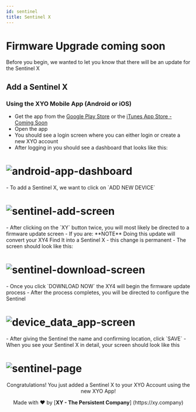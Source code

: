 ```yaml
---
id: sentinel
title: Sentinel X 
---
```


<div class="alert alert-info text-center" role="alert">
  <h1>Firmware Upgrade coming soon</h1>
  <p>Before you begin, we wanted to let you know that there will be an update for the Sentinel X</p>
</div>

## Add a Sentinel X

### Using the XYO Mobile App (Android or iOS)

- Get the app from the [Google Play Store](https://play.google.com/store/apps/details?id=network.xyo.app&hl=en_US) or the [iTunes App Store - Coming Soon]()
- Open the app
- You should see a login screen where you can either login or create a new XYO account
- After logging in you should see a dashboard that looks like this:
<h1 align="left">
  <img alt="android-app-dashboard" src="/docs/assets/android_app_dashboard.jpg">
</h1>
- To add a Sentinel X, we want to click on `ADD NEW DEVICE`
<h1 align="left">
  <img alt="sentinel-add-screen" src="/docs/assets/sentinel_add_android.jpg">
</h1>
- After clicking on the `XY` button twice, you will most likely be directed to a firmware update screen
   - If you are: **NOTE** Doing this update will convert your XY4 Find It into a Sentinel X - this change is permanent
   - The screen should look like this:
<h1 align="left">
  <img alt="sentinel-download-screen" src="/docs/assets/sentinel_download.png">
</h1>
- Once you click `DOWNLOAD NOW` the XY4 will begin the firmware update process
- After the process completes, you will be directed to configure the Sentinel
<h1 align="left">
  <img alt="device_data_app-screen" src="/docs/assets/device_data_app.png">
</h1>
- After giving the Sentinel the name and confirming location, click `SAVE`
- When you see your Sentinel X in detail, your screen should look like this
<h1 align="left">
  <img alt="sentinel-page" src="/docs/assets/sentinel_page.png">
</h1>

<p align="center">Congratulations! You just added a Sentinel X to your XYO Account using the new XYO App!</p>


<p align="center">Made with  ❤️  by [<b>XY - The Persistent Company</b>] (https://xy.company)</p>
